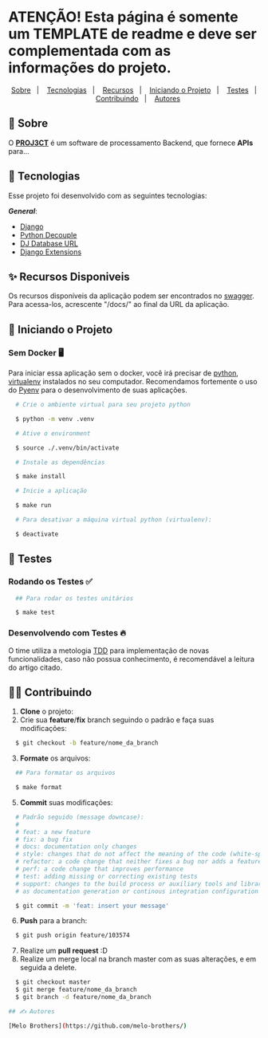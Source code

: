 # ATENÇÃO! Esta página é somente um TEMPLATE de readme e deve ser complementada com as informações do projeto.

<div align="center" style="text-align: center;">
  <a href="#-sobre">Sobre</a>&nbsp;&nbsp;&nbsp;|&nbsp;&nbsp;&nbsp;
  <a href="#-tecnologias">Tecnologias</a>&nbsp;&nbsp;&nbsp;|&nbsp;&nbsp;&nbsp;
  <a href="#-recursos-disponiveis">Recursos</a>&nbsp;&nbsp;&nbsp;|&nbsp;&nbsp;&nbsp;
  <a href="#-iniciando-o-projeto">Iniciando o Projeto</a>&nbsp;&nbsp;&nbsp;|&nbsp;&nbsp;&nbsp;
  <a href="#-testes">Testes</a>&nbsp;&nbsp;&nbsp;|&nbsp;&nbsp;&nbsp;
  <a href="#-contribuindo">Contribuindo</a>&nbsp;&nbsp;&nbsp;|&nbsp;&nbsp;&nbsp;
  <a href="#-autores">Autores</a>
</div>

## 🤔 Sobre

O [**PROJ3CT**](https://link) é um software de processamento Backend, que fornece **APIs** para...

## 🚀 Tecnologias

Esse projeto foi desenvolvido com as seguintes tecnologias:

***General***:

- [Django](https://pypi.org/project/fastapi/)
- [Python Decouple](https://pypi.org/project/python-decouple/)
- [DJ Database URL](https://pypi.org/project/dj-database-url/)
- [Django Extensions](https://pypi.org/project/django-extensions/)

## ✨ Recursos Disponiveis

Os recursos disponíveis da aplicação podem ser encontrados no  [swagger](https://swagger.io/). Para acessa-los, acrescente "/docs/" ao final da URL da aplicação.

## 🏃 Iniciando o Projeto

### **Sem Docker** 🖥️

Para iniciar essa aplicação sem o docker, você irá precisar de [python](https://www.python.org/), [virtualenv](https://virtualenv.pypa.io/en/latest/) instalados no seu computador.
Recomendamos fortemente o uso do [Pyenv](https://github.com/pyenv/pyenv) para o desenvolvimento de suas aplicações.
```bash
  # Crie o ambiente virtual para seu projeto python

  $ python -m venv .venv

  # Ative o environment

  $ source ./.venv/bin/activate

  # Instale as dependências

  $ make install

  # Inicie a aplicação

  $ make run

  # Para desativar a máquina virtual python (virtualenv):

  $ deactivate
```

## 🚨 Testes
### **Rodando os Testes** ✅

```bash
  ## Para rodar os testes unitários

  $ make test
```

### **Desenvolvendo com Testes** 🔥

O time utiliza a metologia [TDD](https://testdriven.io/blog/modern-tdd/) para implementação de novas funcionalidades, caso não possua conhecimento, é recomendável a leitura do artigo citado.

## 💁🏻 Contribuindo

1. **Clone** o projeto:
2. Crie sua **feature**/**fix** branch seguindo o padrão e faça suas modificações:

```bash
  $ git checkout -b feature/nome_da_branch
```


3. **Formate** os arquivos:
```bash
  ## Para formatar os arquivos

  $ make format
```
5. **Commit** suas modificações:

```bash
  # Padrão seguido (message downcase):
  #
  # feat: a new feature
  # fix: a bug fix
  # docs: documentation only changes
  # style: changes that do not affect the meaning of the code (white-space, formatting, missing semi-colons, etc)
  # refactor: a code change that neither fixes a bug nor adds a feature
  # perf: a code change that improves performance
  # test: adding missing or correcting existing tests
  # support: changes to the build process or auxiliary tools and libraries such
  # as documentation generation or continous integration configuration

  $ git commit -m 'feat: insert your message'
```

6. **Push** para a branch:

```bash
  $ git push origin feature/103574
```

7. Realize um **pull request** :D
8. Realize um merge local na branch master com as suas alterações, e em seguida a delete.

```bash
  $ git checkout master
  $ git merge feature/nome_da_branch
  $ git branch -d feature/nome_da_branch

## ✍️ Autores

[Melo Brothers](https://github.com/melo-brothers/)
